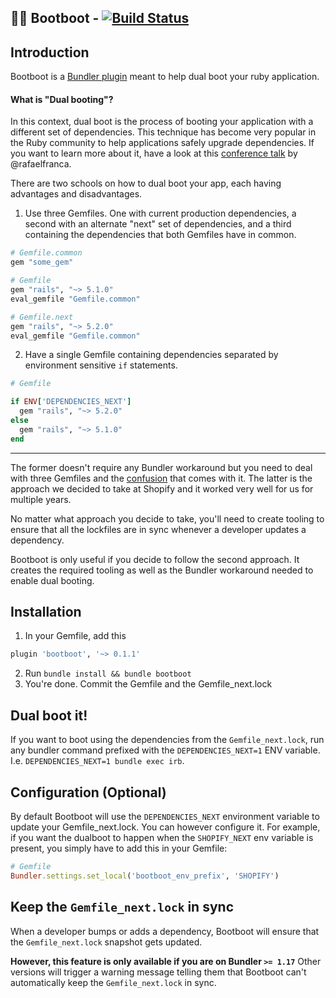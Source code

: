 ## 👢👢 Bootboot   - [![Build Status](https://travis-ci.com/Shopify/bootboot.svg?branch=master)](https://travis-ci.com/Shopify/bootboot)

Introduction
------------
Bootboot is a [Bundler plugin](https://bundler.io/v1.17/guides/bundler_plugins.html#what-is-a-plugin) meant to help dual boot your ruby application.

#### What is "Dual booting"?
In this context, dual boot is the process of booting your application with a different set of dependencies. This technique has become very popular in the Ruby community to help applications safely upgrade dependencies. If you want to learn more about it, have a look at this [conference talk](https://www.youtube.com/watch?v=I-2Xy3RS1ns&t=368s) by @rafaelfranca.

There are two schools on how to dual boot your app, each having advantages and disadvantages.
1) Use three Gemfiles. One with current production dependencies, a second with an alternate "next" set of dependencies, and a third containing the dependencies that both Gemfiles have in common.
```ruby
# Gemfile.common
gem "some_gem"

# Gemfile
gem "rails", "~> 5.1.0"
eval_gemfile "Gemfile.common"

# Gemfile.next
gem "rails", "~> 5.2.0"
eval_gemfile "Gemfile.common"
```

2) Have a single Gemfile containing dependencies separated by environment sensitive `if` statements.
```ruby
# Gemfile

if ENV['DEPENDENCIES_NEXT']
  gem "rails", "~> 5.2.0"
else
  gem "rails", "~> 5.1.0"
end
```
-----------------------------
The former doesn't require any Bundler workaround but you need to deal with three Gemfiles and the [confusion](https://github.com/bundler/bundler/issues/6777#issuecomment-436771340) that comes with it.
The latter is the approach we decided to take at Shopify and it worked very well for us for multiple years.

No matter what approach you decide to take, you'll need to create tooling to ensure that all the lockfiles are in sync whenever a developer updates a dependency.

Bootboot is only useful if you decide to follow the second approach. It creates the required tooling as well as the Bundler workaround needed to enable dual booting.



Installation
------------
1) In your Gemfile, add this
```ruby
plugin 'bootboot', '~> 0.1.1'
```
2) Run `bundle install && bundle bootboot`
3) You're done. Commit the Gemfile and the Gemfile_next.lock

Dual boot it!
------------
If you want to boot using the dependencies from the `Gemfile_next.lock`, run any bundler command prefixed with the `DEPENDENCIES_NEXT=1` ENV variable. I.e. `DEPENDENCIES_NEXT=1 bundle exec irb`.

Configuration (Optional)
------------------------
By default Bootboot will use the `DEPENDENCIES_NEXT` environment variable to update your Gemfile_next.lock. You can however configure it. For example, if you want the dualboot to happen when the `SHOPIFY_NEXT` env variable is present, you simply have to add this in your Gemfile:

```ruby
# Gemfile
Bundler.settings.set_local('bootboot_env_prefix', 'SHOPIFY')
```

Keep the `Gemfile_next.lock` in sync
------------
When a developer bumps or adds a dependency, Bootboot will ensure that the `Gemfile_next.lock` snapshot gets updated.

**However, this feature is only available if you are on Bundler `>= 1.17`**
Other versions will trigger a warning message telling them that Bootboot can't automatically keep the `Gemfile_next.lock` in sync.
